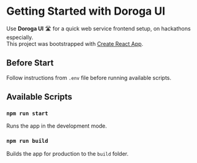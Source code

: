 # Getting Started with Doroga UI

Use **Doroga UI** :motorway: for a quick web service frontend setup, on hackathons especially.\
This project was bootstrapped with [Create React App](https://github.com/facebook/create-react-app).

## Before Start
Follow instructions from `.env` file before running available scripts.

## Available Scripts

### `npm run start`
Runs the app in the development mode.

### `npm run build`
Builds the app for production to the `build` folder.
